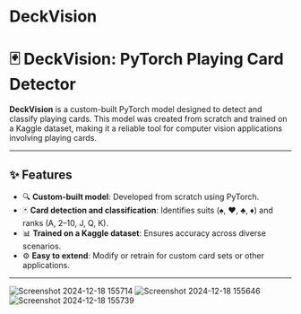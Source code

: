 # DeckVision
# 🃏 DeckVision: PyTorch Playing Card Detector

**DeckVision** is a custom-built PyTorch model designed to detect and classify playing cards. This model was created from scratch and trained on a Kaggle dataset, making it a reliable tool for computer vision applications involving playing cards.

---

## ✨ Features
- 🔍 **Custom-built model**: Developed from scratch using PyTorch.
- 🃏 **Card detection and classification**: Identifies suits (♠️, ♥️, ♣️, ♦️) and ranks (A, 2–10, J, Q, K).
- 📊 **Trained on a Kaggle dataset**: Ensures accuracy across diverse scenarios.
- ⚙️ **Easy to extend**: Modify or retrain for custom card sets or other applications.

---
![Screenshot 2024-12-18 155714](https://github.com/user-attachments/assets/35a2c22c-25c8-4725-8a5d-086c12a184f3)
![Screenshot 2024-12-18 155646](https://github.com/user-attachments/assets/091924ae-3665-4927-a94f-df3be58660e1)
![Screenshot 2024-12-18 155739](https://github.com/user-attachments/assets/edc2e05f-13ab-4a49-9459-9a681f6e3270)
